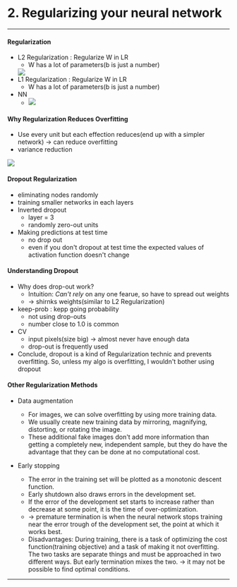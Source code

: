 # 2. Regularizing your neural network
***

#### Regularization
* L2 Regularization : Regularize W in LR
    - W has a lot of parameters(b is just a number)
    <img src="https://user-images.githubusercontent.com/68985625/136130194-072f45e0-eb25-4013-af9b-f6d43471e942.png">
* L1 Regularization : Regularize W in LR
    - W has a lot of parameters(b is just a number)
* NN
    - <img src="https://user-images.githubusercontent.com/68985625/136130660-09dba835-7ef2-4391-ae50-087ff33adc8a.png">

#### Why Regularization Reduces Overfitting 
* Use every unit but each effection reduces(end up with a simpler network) -> can reduce overfitting
* variance reduction
<img src="https://user-images.githubusercontent.com/68985625/136131048-0a2816a5-13e4-4756-80a7-daf2db618fa3.png">

#### Dropout Regularization
* eliminating nodes randomly
* training smaller networks in each layers
* Inverted dropout
    - layer = 3
    - randomly zero-out units
* Making predictions at test time
    - no drop out
    - even if you don't dropout at test time the expected values of activation function doesn't change

#### Understanding Dropout 
* Why does drop-out work?
    - Intuition: *Can't rely* on any one fearue, so have to spread out weights
    - -> shirnks weights(similar to L2 Regularization)
* keep-prob : kepp going probability
    - not using drop-outs
    - number close to 1.0 is common
* CV
    - input pixels(size big) -> almost never have enough data
    - drop-out is frequently used
* Conclude, dropout is a kind of Regularization technic and prevents overfitting. So, unless my algo is overfitting, I wouldn't bother using dropout

#### Other Regularization Methods 
* Data augmentation
    - For images, we can solve overfitting by using more training data.
    - We usually create new training data by mirroring, magnifying, distorting, or rotating the image.
    - These additional fake images don't add more information than getting a completely new, independent sample, but they do have the advantage that they can be done at no computational cost.

* Early stopping
    - The error in the training set will be plotted as a monotonic descent function.
    - Early shutdown also draws errors in the development set.
    - If the error of the development set starts to increase rather than decrease at some point, it is the time of over-optimization.
    - -> premature termination is when the neural network stops training near the error trough of the development set, the point at which it works best.
    - Disadvantages: During training, there is a task of optimizing the cost function(training objective) and a task of making it not overfitting. The two tasks are separate things and must be approached in two different ways. But early termination mixes the two. 
    -> it may not be possible to find optimal conditions.


***